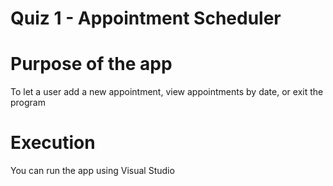 # Quiz 1 - Appointment Scheduler
# Purpose of the app 
To let a user add a new appointment, view appointments by date, or exit the program
# Execution 
You can run the app using Visual Studio
